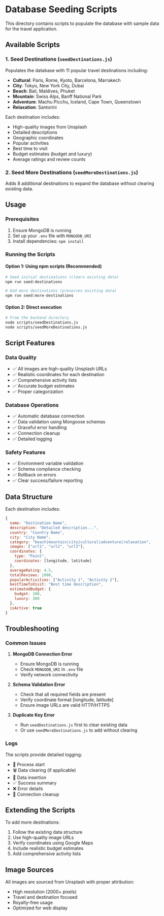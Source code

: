 # Database Seeding Scripts

This directory contains scripts to populate the database with sample data for the travel application.

## Available Scripts

### 1. Seed Destinations (`seedDestinations.js`)
Populates the database with 11 popular travel destinations including:
- **Cultural**: Paris, Rome, Kyoto, Barcelona, Marrakech
- **City**: Tokyo, New York City, Dubai
- **Beach**: Bali, Maldives, Phuket
- **Mountain**: Swiss Alps, Banff National Park
- **Adventure**: Machu Picchu, Iceland, Cape Town, Queenstown
- **Relaxation**: Santorini

Each destination includes:
- High-quality images from Unsplash
- Detailed descriptions
- Geographic coordinates
- Popular activities
- Best time to visit
- Budget estimates (budget and luxury)
- Average ratings and review counts

### 2. Seed More Destinations (`seedMoreDestinations.js`)
Adds 8 additional destinations to expand the database without clearing existing data.

## Usage

### Prerequisites
1. Ensure MongoDB is running
2. Set up your `.env` file with `MONGODB_URI`
3. Install dependencies: `npm install`

### Running the Scripts

#### Option 1: Using npm scripts (Recommended)
```bash
# Seed initial destinations (clears existing data)
npm run seed:destinations

# Add more destinations (preserves existing data)
npm run seed:more-destinations
```

#### Option 2: Direct execution
```bash
# From the backend directory
node scripts/seedDestinations.js
node scripts/seedMoreDestinations.js
```

## Script Features

### Data Quality
- ✅ All images are high-quality Unsplash URLs
- ✅ Realistic coordinates for each destination
- ✅ Comprehensive activity lists
- ✅ Accurate budget estimates
- ✅ Proper categorization

### Database Operations
- ✅ Automatic database connection
- ✅ Data validation using Mongoose schemas
- ✅ Graceful error handling
- ✅ Connection cleanup
- ✅ Detailed logging

### Safety Features
- ✅ Environment variable validation
- ✅ Schema compliance checking
- ✅ Rollback on errors
- ✅ Clear success/failure reporting

## Data Structure

Each destination includes:
```javascript
{
  name: "Destination Name",
  description: "Detailed description...",
  country: "Country Name",
  city: "City Name",
  category: "beach|mountain|city|cultural|adventure|relaxation",
  images: ["url1", "url2", "url3"],
  coordinates: {
    type: "Point",
    coordinates: [longitude, latitude]
  },
  averageRating: 4.5,
  totalReviews: 1000,
  popularActivities: ["Activity 1", "Activity 2"],
  bestTimeToVisit: "Best time description",
  estimatedBudget: {
    budget: 100,
    luxury: 300
  },
  isActive: true
}
```

## Troubleshooting

### Common Issues

1. **MongoDB Connection Error**
   - Ensure MongoDB is running
   - Check `MONGODB_URI` in `.env` file
   - Verify network connectivity

2. **Schema Validation Error**
   - Check that all required fields are present
   - Verify coordinate format [longitude, latitude]
   - Ensure image URLs are valid HTTP/HTTPS

3. **Duplicate Key Error**
   - Run `seedDestinations.js` first to clear existing data
   - Or use `seedMoreDestinations.js` to add without clearing

### Logs
The scripts provide detailed logging:
- 🌱 Process start
- 🗑️ Data clearing (if applicable)
- 📍 Data insertion
- ✅ Success summary
- ❌ Error details
- 🔌 Connection cleanup

## Extending the Scripts

To add more destinations:
1. Follow the existing data structure
2. Use high-quality image URLs
3. Verify coordinates using Google Maps
4. Include realistic budget estimates
5. Add comprehensive activity lists

## Image Sources

All images are sourced from Unsplash with proper attribution:
- High resolution (2000+ pixels)
- Travel and destination focused
- Royalty-free usage
- Optimized for web display

